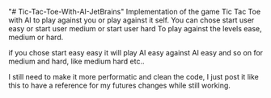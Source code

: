 "# Tic-Tac-Toe-With-AI-JetBrains"
Implementation of the game Tic Tac Toe with AI to play against you or play against it self.
You can chose start user easy
or start user medium
or start user hard
To play against the levels ease, medium or hard.

if you chose start easy easy
it will play AI easy against AI easy
and so on for medium and hard, like medium hard etc..

I still need to make it more performatic and clean the code, I just post it like this to have a reference for my futures changes while still working.
